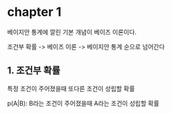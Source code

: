 # chapter 1

베이지안 통계에 깔린 기본 개념이 베이즈 이론이다.

조건부 확률 -> 베이즈 이론 -> 베이지안 통계 순으로 넘어간다


## 1. 조건부 확률

특정 조건이 주어졌을때 또다른 조건이 성립할 확률

p(A|B): B라는 조건이 주어졌을때 A라는 조건이 성립할 확률
